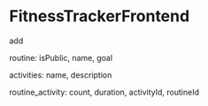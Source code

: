 # FitnessTrackerFrontend
add

routine:
isPublic,
name,
goal


activities:
name,
description

routine_activity:
count,
duration,
activityId,
routineId